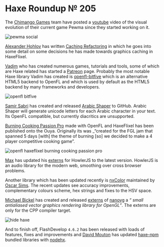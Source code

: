 [_template]: ../templates/roundup.html
[“”]: a ""
# Haxe Roundup № 205

The [Chimango Games][tw1] team have posted a [youtube][l1] video of the visual
evolution of their current game Pewma since they started working on it.

![pewma social](/img/205/pewma.jpg "Pewma Visual Evolution")

[Alexander Hohlov][tw2] has written [Caching Refactoring][l2] in which he goes into
some detail on some decisions he has made towards graphics caching in HaxeFlixel.

[Vadim][tw3] who has created numerous games, tutorials and tools, some of which are Haxe
related has started a [Patreon][l3] page. Probably the most notable Haxe library Vadim
has created is [openfl-bitfive][l4] which is an alternative HTML5 backend to OpenFL and
which is used by default as the HTML5 backend by many frameworks and developers.

![openfl bitfive](/img/205/bitfive.png "OpenFL BitFive")

[Samir Sabri][tw4] has created and released [Arabic Shaper][l5] to GitHub. Arabic Shaper
will generate unicode letters for each Arabic character in your text. Its OpenFL compatible,
but currently diacritics are unsupported.

[Burning Cooking Passion Pro](https://www.ouya.tv/game/Burning-Cooking-Passion-Pro/) made
with OpenFL and HaxeFlixel has been published onto the Ouya. Originally its was _“created for the
FGL jam that spanned 5 days [with] the theme of burning [so] we decided to make a 4 player
competitive cooking game”.

![openfl haxeflixel burning cooking passion pro](/img/205/burning.png "Burning Cooking Passion Pro")

[Max][gh1] has updated his [externs][l6] for HowlerJS to the latest version. HowlerJS
is an audio library for the modern web, smoothing over cross browser problems. 

Another library which has been updated recently is [nxColor][l7] maintained by 
[Oscar Sims][gh2]. The recent updates see accuracy improvements, complementary colours
scheme, hex strings and fixes to the HSV space.

[Michael Bickel][gh3] has created and released [externs][l8] of [nanovg][l9] a _“
small antialiased vector graphics rendering library for OpenGL”_. The externs are only
for the CPP compiler target.

![hide haxe](/img/205/hide.png "HIDE Code Suggestions")

And to finish off, FlashDevelop `4.6.2` has been released with loads of features, fixes
and improvements and [David Mouton][tw5] has updated [haxe-npm][l10] bundled libraries
with [nodehx][l11].

[tw1]: https://twitter.com/ChimangoGames "@ChimangoGames"
[tw2]: https://twitter.com/teormech "@teormech"
[tw3]: https://twitter.com/YellowAfterlife "@YellowAfterlife"
[tw4]: https://twitter.com/hopewise "@hopewise"
[tw5]: https://twitter.com/damoebius "@damoebius"
	
[gh1]: https://github.com/insweater?tab=repositories "@insweater"
[gh2]: https://github.com/xxnxT "@xxnxT"
[gh3]: https://github.com/dazKind "@dazKind"
	
[l1]: https://www.youtube.com/watch?v=RyJlg2gnMaE&feature=youtu.be "Pewma Visual Evolution"
[l2]: http://beeblerox.tumblr.com/post/89144323408/caching-refactoring "Caching Refactoring"
[l3]: http://www.patreon.com/yellowafterlife "Support Vadim on Patreon"
[l4]: https://github.com/YellowAfterlife/openfl-bitfive "OpenFL Bitfive on GitHub"
[l5]: https://github.com/hopewise/ArabicShaper "Arabic Shaper on GitHub"
[l6]: https://github.com/insweater/HaxeHowlerJS "Haxe HowlerJS on GitHub"
[l7]: https://github.com/xxnxT/nxColor "nxColor on GitHub"
[l8]: https://github.com/dazKind/hx-nanovg "hx-nanovg on GitHub"
[l9]: https://github.com/memononen/nanovg "nanovg on GitHub"
[l10]: https://github.com/damoebius/haxe-npm/tree/master/lib "Haxe NPM on GitHub"
[l11]: https://bitbucket.org/eduardo_costa/nodehx "NodeHX on BitBucket"
